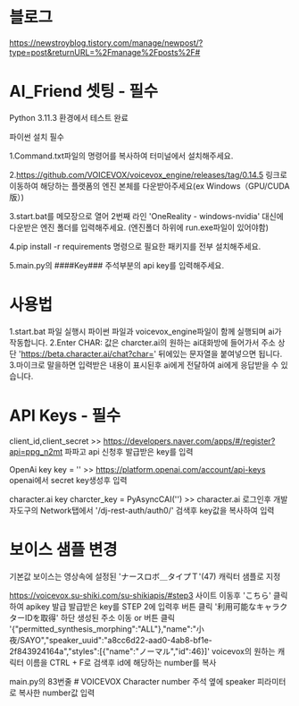 # 블로그
https://newstroyblog.tistory.com/manage/newpost/?type=post&returnURL=%2Fmanage%2Fposts%2F#

# AI_Friend 셋팅 - 필수
Python 3.11.3 환경에서 테스트 완료

파이썬 설치 필수

1.Command.txt파일의 명령어를 복사하여 터미널에서 설치해주세요.

2.https://github.com/VOICEVOX/voicevox_engine/releases/tag/0.14.5 링크로 이동하여 해당하는 플랫폼의 엔진 본체를 다운받아주세요(ex Windows（GPU/CUDA版）)

3.start.bat를 메모장으로 열어 2번째 라인 'OneReality - windows-nvidia' 대신에 다운받은 엔진 폴더를 입력해주세요. (엔진폴더 하위에 run.exe파일이 있어야함)

4.pip install -r requirements 명령으로 필요한 패키지를 전부 설치해주세요.

5.main.py의 ####Key### 주석부분의 api key를 입력해주세요.


# 사용법
1.start.bat 파일 실행시 파이썬 파일과 voicevox_engine파일이 함께 실행되며 ai가 작동합니다.
2.Enter CHAR: 값은 charcter.ai의 원하는 ai대화방에 들어가서 주소 상단 'https://beta.character.ai/chat?char=' 뒤에있는 문자열을 붙여넣으면 됩니다.
3.마이크로 말을하면 입력받은 내용이 표시된후 ai에게 전달하여 ai에게 응답받을 수 있습니다.


# API Keys - 필수
client_id,client_secret >> https://developers.naver.com/apps/#/register?api=ppg_n2mt 파파고 api 신청후 발급받은 key를 입력

OpenAi key
key = ''   >> https://platform.openai.com/account/api-keys  openai에서 secret key생성후 입력 

character.ai key
charcter_key = PyAsyncCAI('') >> character.ai 로그인후 개발자도구의 Network탭에서 '/dj-rest-auth/auth0/' 검색후 key값을 복사하여 입력


# 보이스 샘플 변경
기본값 보이스는 영상속에 설정된 'ナースロボ＿タイプＴ'(47) 캐릭터 샘플로 지정

https://voicevox.su-shiki.com/su-shikiapis/#step3
사이트 이동후 'こちら' 클릭하여 apikey 발급
발급받은 key를 STEP 2에 입력후 버튼 클릭
'利用可能なキャラクターIDを取得' 하단 생성된 주소 이동 or 버튼 클릭 
'{"permitted_synthesis_morphing":"ALL"},"name":"小夜/SAYO","speaker_uuid":"a8cc6d22-aad0-4ab8-bf1e-2f843924164a","styles":[{"name":"ノーマル","id":46}]'
voicevox의 원하는 캐릭터 이름을 CTRL + F로 검색후 id에 해당하는 number를 복사

main.py의 83번줄 # VOICEVOX Character number 주석 옆에 speaker 피라미터로 복사한 number값 입력




